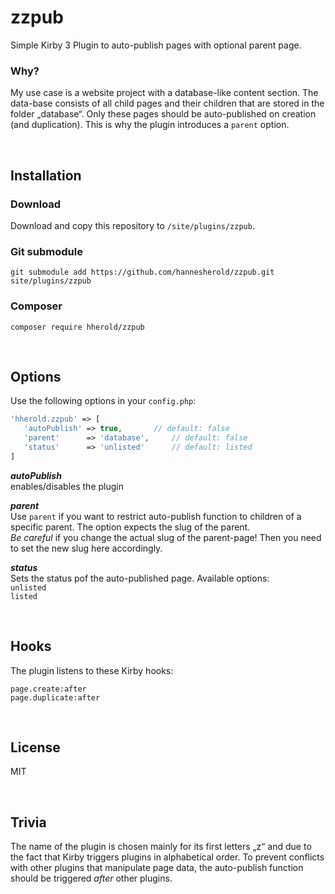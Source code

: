 # zzpub

Simple Kirby 3 Plugin to auto-publish pages with optional parent page.

### Why?

My use case is a website project with a database-like content section. The data-base consists of all child pages and their children that are stored in the folder „database“. Only these pages should be auto-published on creation (and duplication). This is why the plugin introduces a `parent` option.

<br>

## Installation

### Download

Download and copy this repository to `/site/plugins/zzpub`.

### Git submodule

```
git submodule add https://github.com/hannesherold/zzpub.git site/plugins/zzpub
```

### Composer

```
composer require hherold/zzpub
```

<br>

## Options

Use the following options in your `config.php`:


```php
'hherold.zzpub' => [
   'autoPublish' => true,		// default: false
   'parent'      => 'database',		// default: false
   'status'      => 'unlisted'		// default: listed
]
```

___autoPublish___
<br>
enables/disables the plugin

___parent___
<br>
Use `parent` if you want to restrict auto-publish function to children of a specific parent. The option expects the slug of the parent.
<br>
_Be careful_ if you change the actual slug of the parent-page! Then you need to set the new slug here accordingly.

___status___
<br>
Sets the status pof the auto-published page. Available options:
<br>
`unlisted`
<br>
`listed`

<br>

## Hooks

The plugin listens to these Kirby hooks:

`page.create:after`
<br>
`page.duplicate:after`

<br>

## License

MIT

<br>

## Trivia

The name of the plugin is chosen mainly for its first letters „z“ and due to the fact that Kirby triggers plugins in alphabetical order. To prevent conflicts with other plugins that manipulate page data, the auto-publish function should be triggered *after* other plugins.
